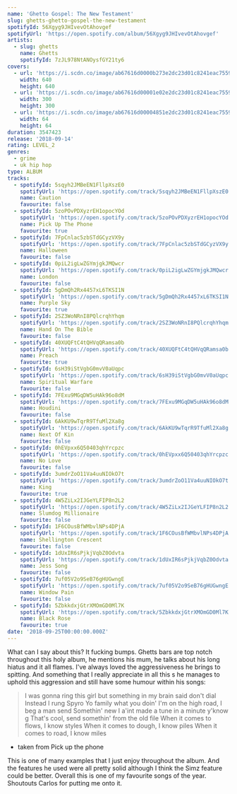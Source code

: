 ```yaml
---
name: 'Ghetto Gospel: The New Testament'
slug: ghetts-ghetto-gospel-the-new-testament
spotifyId: 56Xgyg9JHIvevOtAhovgef
spotifyUrl: 'https://open.spotify.com/album/56Xgyg9JHIvevOtAhovgef'
artists:
  - slug: ghetts
    name: Ghetts
    spotifyId: 7zJL978NtANOysfGY21ty6
covers:
  - url: 'https://i.scdn.co/image/ab67616d0000b273e2dc23d01c8241eac755914b'
    width: 640
    height: 640
  - url: 'https://i.scdn.co/image/ab67616d00001e02e2dc23d01c8241eac755914b'
    width: 300
    height: 300
  - url: 'https://i.scdn.co/image/ab67616d00004851e2dc23d01c8241eac755914b'
    width: 64
    height: 64
duration: 3547423
release: '2018-09-14'
rating: LEVEL_2
genres:
  - grime
  - uk hip hop
type: ALBUM
tracks:
  - spotifyId: 5sqyh2JMBeEN1FllpXszE0
    spotifyUrl: 'https://open.spotify.com/track/5sqyh2JMBeEN1FllpXszE0'
    name: Caution
    favourite: false
  - spotifyId: 5zoPOvPDXyzrEH1opocYOd
    spotifyUrl: 'https://open.spotify.com/track/5zoPOvPDXyzrEH1opocYOd'
    name: Pick Up The Phone
    favourite: true
  - spotifyId: 7FpCnlac5zbSTdGCyzVX9y
    spotifyUrl: 'https://open.spotify.com/track/7FpCnlac5zbSTdGCyzVX9y'
    name: Halloween
    favourite: false
  - spotifyId: 0piL2igLwZGYmjgkJMQwcr
    spotifyUrl: 'https://open.spotify.com/track/0piL2igLwZGYmjgkJMQwcr'
    name: London
    favourite: false
  - spotifyId: 5gDmQh2Rx4457xL6TKSI1N
    spotifyUrl: 'https://open.spotify.com/track/5gDmQh2Rx4457xL6TKSI1N'
    name: Purple Sky
    favourite: true
  - spotifyId: 2SZ3WoNRnI8PQlcrqhYhqm
    spotifyUrl: 'https://open.spotify.com/track/2SZ3WoNRnI8PQlcrqhYhqm'
    name: Hand On The Bible
    favourite: false
  - spotifyId: 40XUQFtC4tQHVqQRamsa0b
    spotifyUrl: 'https://open.spotify.com/track/40XUQFtC4tQHVqQRamsa0b'
    name: Preach
    favourite: true
  - spotifyId: 6sH39iStVgbG0mvV0aUqpc
    spotifyUrl: 'https://open.spotify.com/track/6sH39iStVgbG0mvV0aUqpc'
    name: Spiritual Warfare
    favourite: false
  - spotifyId: 7FExu9MGqDW5uHAk96o8dM
    spotifyUrl: 'https://open.spotify.com/track/7FExu9MGqDW5uHAk96o8dM'
    name: Houdini
    favourite: false
  - spotifyId: 6AkKU9wTqrR9TfuMl2Xa8g
    spotifyUrl: 'https://open.spotify.com/track/6AkKU9wTqrR9TfuMl2Xa8g'
    name: Next Of Kin
    favourite: false
  - spotifyId: 0hEVpxx6Q50403qhYrcpzc
    spotifyUrl: 'https://open.spotify.com/track/0hEVpxx6Q50403qhYrcpzc'
    name: No Love
    favourite: false
  - spotifyId: 3umdrZoO11Va4uuNIOkO7t
    spotifyUrl: 'https://open.spotify.com/track/3umdrZoO11Va4uuNIOkO7t'
    name: King
    favourite: true
  - spotifyId: 4W5ZiLx2IJGeYLFIP8n2L2
    spotifyUrl: 'https://open.spotify.com/track/4W5ZiLx2IJGeYLFIP8n2L2'
    name: Slumdog Millionaire
    favourite: false
  - spotifyId: 1F6COusBfWMbvlNPs4DPjA
    spotifyUrl: 'https://open.spotify.com/track/1F6COusBfWMbvlNPs4DPjA'
    name: Shellington Crescent
    favourite: false
  - spotifyId: 1dUxIR6sPjkjVqbZ0Odvta
    spotifyUrl: 'https://open.spotify.com/track/1dUxIR6sPjkjVqbZ0Odvta'
    name: Jess Song
    favourite: false
  - spotifyId: 7uf05V2o9SeB76gHUGwngE
    spotifyUrl: 'https://open.spotify.com/track/7uf05V2o9SeB76gHUGwngE'
    name: Window Pain
    favourite: false
  - spotifyId: 5ZbkkdxjGtrXMOmGD0Ml7K
    spotifyUrl: 'https://open.spotify.com/track/5ZbkkdxjGtrXMOmGD0Ml7K'
    name: Black Rose
    favourite: true
date: '2018-09-25T00:00:00.000Z'
---
```

What can I say about this? It fucking bumps. Ghetts bars are top notch throughout this
holy album, he mentions his mum, he talks about his long hiatus and it all flames. I've
always loved the aggressiveness he brings to spitting. And something that I really appreciate
in all this s he manages to uphold this aggression and still have some humour within his songs:

> I was gonna ring this girl but something in my brain said don't dial
> Instead I rung Spyro
> Yo family what you doin' I'm on the high road, I beg a man send
> Somethin' new
> I a'int made a tune in a minute y'know g
> That's cool, send somethin' from the old file
> When it comes to flows, I know styles
> When it comes to dough, I know piles
> When it comes to road, I know miles
- taken from Pick up the phone


This is one of many examples that I just enjoy throughout the album.
And the features he used were all pretty solid although I think the Simz feature could be
better. Overall this is one of my favourite songs of the year. Shoutouts Carlos for putting
me onto it.
